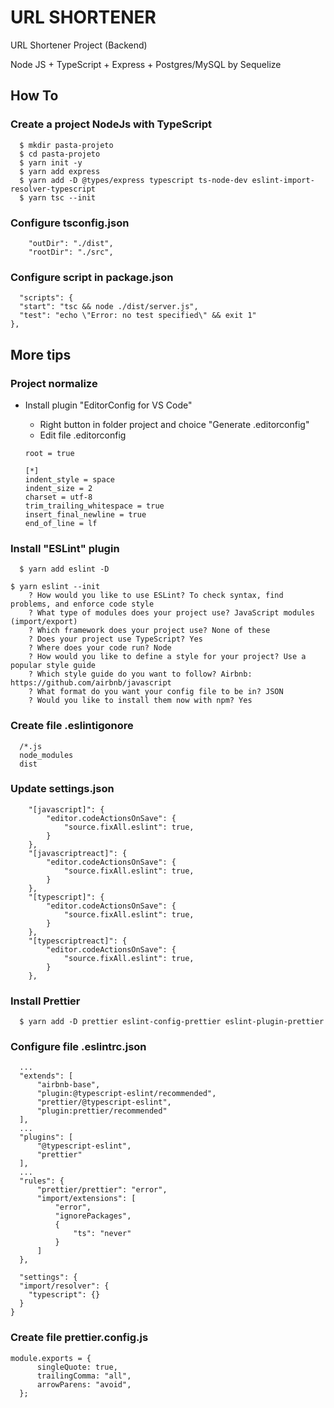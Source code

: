 # URL SHORTENER

URL Shortener Project (Backend)

Node JS + TypeScript + Express + Postgres/MySQL by Sequelize

## How To

### Create a project NodeJs with TypeScript

```
  $ mkdir pasta-projeto
  $ cd pasta-projeto
  $ yarn init -y
  $ yarn add express
  $ yarn add -D @types/express typescript ts-node-dev eslint-import-resolver-typescript
  $ yarn tsc --init
```

### Configure tsconfig.json

```
    "outDir": "./dist",
    "rootDir": "./src",
```

### Configure script in package.json

  ```
    "scripts": {
    "start": "tsc && node ./dist/server.js",
    "test": "echo \"Error: no test specified\" && exit 1"
  },
  ```

## More tips

### Project normalize

  * Install plugin "EditorConfig for VS Code"
    * Right button in folder project and choice "Generate .editorconfig"
    * Edit file .editorconfig

    ```
    root = true

    [*]
    indent_style = space
    indent_size = 2
    charset = utf-8
    trim_trailing_whitespace = true
    insert_final_newline = true
    end_of_line = lf
    ```

### Install "ESLint" plugin

```
  $ yarn add eslint -D
```

```
$ yarn eslint --init
    ? How would you like to use ESLint? To check syntax, find problems, and enforce code style
    ? What type of modules does your project use? JavaScript modules (import/export)
    ? Which framework does your project use? None of these
    ? Does your project use TypeScript? Yes
    ? Where does your code run? Node
    ? How would you like to define a style for your project? Use a popular style guide
    ? Which style guide do you want to follow? Airbnb: https://github.com/airbnb/javascript
    ? What format do you want your config file to be in? JSON
    ? Would you like to install them now with npm? Yes

```

### Create file .eslintigonore

  ```
    /*.js
    node_modules
    dist
  ```

### Update settings.json

```
    "[javascript]": {
        "editor.codeActionsOnSave": {
            "source.fixAll.eslint": true,
        }
    },
    "[javascriptreact]": {
        "editor.codeActionsOnSave": {
            "source.fixAll.eslint": true,
        }
    },
    "[typescript]": {
        "editor.codeActionsOnSave": {
            "source.fixAll.eslint": true,
        }
    },
    "[typescriptreact]": {
        "editor.codeActionsOnSave": {
            "source.fixAll.eslint": true,
        }
    },
```

### Install Prettier

```
  $ yarn add -D prettier eslint-config-prettier eslint-plugin-prettier
```

### Configure file .eslintrc.json
  ```
    ...
    "extends": [
        "airbnb-base",
        "plugin:@typescript-eslint/recommended",
        "prettier/@typescript-eslint",
        "plugin:prettier/recommended"
    ],
    ...
    "plugins": [
        "@typescript-eslint",
        "prettier"
    ],
    ...
    "rules": {
        "prettier/prettier": "error",
        "import/extensions": [
            "error",
            "ignorePackages",
            {
                "ts": "never"
            }
        ]
    },

    "settings": {
    "import/resolver": {
      "typescript": {}
    }
  }
  ```

### Create file prettier.config.js

  ```
  module.exports = {
		singleQuote: true,
		trailingComma: "all",
		arrowParens: "avoid",
	};
  ```
